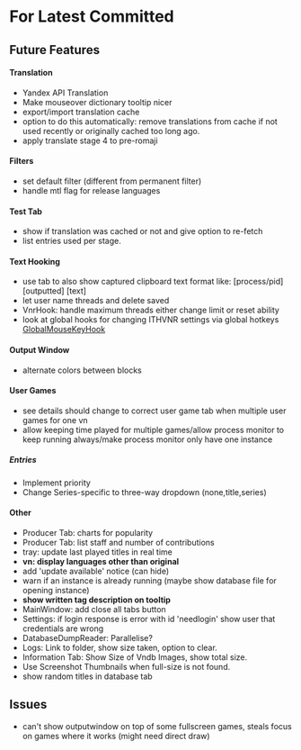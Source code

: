 ﻿# For Latest Committed
## Future Features  
#### Translation
- Yandex API Translation
- Make mouseover dictionary tooltip nicer
- export/import translation cache
- option to do this automatically: remove translations from cache if not used recently or originally cached too long ago.
- apply translate stage 4 to pre-romaji
#### Filters
- set default filter (different from permanent filter)
- handle mtl flag for release languages
#### Test Tab
- show if translation was cached or not and give option to re-fetch
- list entries used per stage.
#### Text Hooking
- use tab to also show captured clipboard text format like: \[process/pid] \[outputted] \[text]
- let user name threads and delete saved
- VnrHook: handle maximum threads either change limit or reset ability
- look at global hooks for changing ITHVNR settings via global hotkeys [GlobalMouseKeyHook](https://github.com/gmamaladze/globalmousekeyhook)
#### Output Window
- alternate colors between blocks
#### User Games
- see details should change to correct user game tab when multiple user games for one vn
- allow keeping time played for multiple games/allow process monitor to keep running always/make process monitor only have one instance
##### Entries
- Implement priority
- Change Series-specific to three-way dropdown (none,title,series)
#### Other
- Producer Tab: charts for popularity
- Producer Tab: list staff and number of contributions
- tray: update last played titles in real time
- **vn: display languages other than original**
- add 'update available' notice (can hide)
- warn if an instance is already running (maybe show database file for opening instance) 
- **show written tag description on tooltip**
- MainWindow: add close all tabs button
- Settings: if login response is error with id 'needlogin' show user that credentials are wrong
- DatabaseDumpReader: Parallelise?
- Logs: Link to folder, show size taken, option to clear.
- Information Tab: Show Size of Vndb Images, show total size.
- Use Screenshot Thumbnails when full-size is not found.
- show random titles in database tab

## Issues  
- can't show outputwindow on top of some fullscreen games, steals focus on games where it works (might need direct draw)
